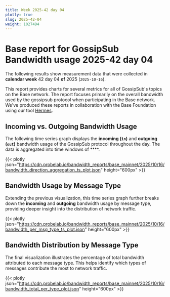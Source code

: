 ```yaml
---
title: Week 2025-42 day 04
plotly: true
slug: 2025-42-04
weight: 1027494
---
```


# Base report for GossipSub Bandwidth usage 2025-42 day 04

The following results show measurement data that were collected in **calendar week** 42  day 04 **of** 
2025 (`2025-10-16`).

This report provides charts for several metrics for all of GossipSub's topics on the Base network.
The report focuses primarily on the overall bandwidth used by the gossipsub protocol when participating in the Base network.
We've produced these reports in collaboration with the Base Foundation using our tool [Hermes](/tools/hermes/).

## Incoming vs. Outgoing Bandwidth Usage
The following time series graph displays the **incoming (`in`)** and **outgoing (`out`)** bandwidth usage of the GossipSub protocol throughout the day. The data is aggregated into time windows of ****.

{{< plotly json="https://cdn.probelab.io/bandwidth_reports/base_mainnet/2025/10/16/bandwidth_direction_aggregation_ts_plot.json" height="600px" >}}

## Bandwidth Usage by Message Type
Extending the previous visualization, this time series graph further breaks down the **incoming** and **outgoing** bandwidth usage by message type, providing deeper insight into the distribution of network traffic.

{{< plotly json="https://cdn.probelab.io/bandwidth_reports/base_mainnet/2025/10/16/bandwidth_per_msg_type_ts_plot.json" height="600px" >}}

## Bandwidth Distribution by Message Type
The final visualization illustrates the percentage of total bandwidth attributed to each message type. This helps identify which types of messages contribute the most to network traffic.

{{< plotly json="https://cdn.probelab.io/bandwidth_reports/base_mainnet/2025/10/16/bandwidth_total_per_type_plot.json" height="600px" >}}
